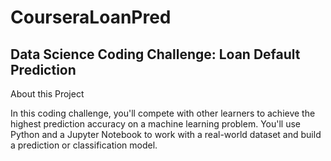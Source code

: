 # CourseraLoanPred
## Data Science Coding Challenge: Loan Default Prediction

About this Project

In this coding challenge, you'll compete with other learners to achieve the highest prediction accuracy on a machine learning problem. You'll use Python and a Jupyter Notebook to work with a real-world dataset and build a prediction or classification model.
